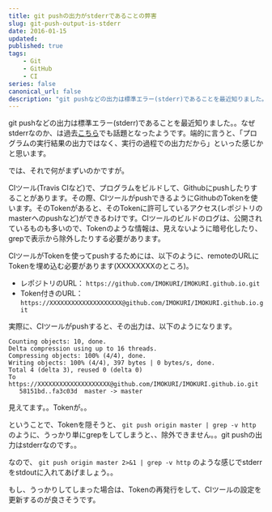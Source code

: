 ```yaml
---
title: git pushの出力がstderrであることの弊害
slug: git-push-output-is-stderr
date: 2016-01-15
updated:
published: true
tags:
    - Git
    - GitHub
    - CI
series: false
canonical_url: false
description: "git pushなどの出力は標準エラー(stderr)であることを最近知りました。。"
---
```


git pushなどの出力は標準エラー(stderr)であることを最近知りました。。なぜstderrなのか、は過去[こちら](http://git.661346.n2.nabble.com/git-push-output-goes-into-stderr-td6758028.html)でも話題となったようです。端的に言うと、「プログラムの実行結果の出力ではなく、実行の過程での出力だから」といった感じかと思います。

では、それで何がまずいのかですが。

<!--more-->

CIツール(Travis CIなど)で、プログラムをビルドして、Githubにpushしたりすることがあります。その際、CIツールがpushできるようにGithubのTokenを使います。そのTokenがあると、そのTokenに許可しているアクセス(レポジトリのmasterへのpushなど)ができるわけです。CIツールのビルドのログは、公開されているものも多いので、Tokenのような情報は、見えないように暗号化したり、grepで表示から除外したりする必要があります。

CIツールがTokenを使ってpushするためには、以下のように、remoteのURLにTokenを埋め込む必要があります(XXXXXXXXのところ)。

* レポジトリのURL： `https://github.com/IMOKURI/IMOKURI.github.io.git`
* Token付きのURL： `https://XXXXXXXXXXXXXXXXXXXX@github.com/IMOKURI/IMOKURI.github.io.git`

実際に、CIツールがpushすると、その出力は、以下のようになります。

```
Counting objects: 10, done.
Delta compression using up to 16 threads.
Compressing objects: 100% (4/4), done.
Writing objects: 100% (4/4), 397 bytes | 0 bytes/s, done.
Total 4 (delta 3), reused 0 (delta 0)
To https://XXXXXXXXXXXXXXXXXXXX@github.com/IMOKURI/IMOKURI.github.io.git
   58151bd..fa3c03d  master -> master
```

見えてます。。Tokenが。。

ということで、Tokenを隠そうと、 `git push origin master | grep -v http` のように、うっかり単にgrepをしてしまうと、、除外できません。。git pushの出力はstderrなのです。。

なので、 `git push origin master 2>&1 | grep -v http` のような感じでstderrをstdoutに入れてあげましょう。。

もし、うっかりしてしまった場合は、Tokenの再発行をして、CIツールの設定を更新するのが良さそうです。
